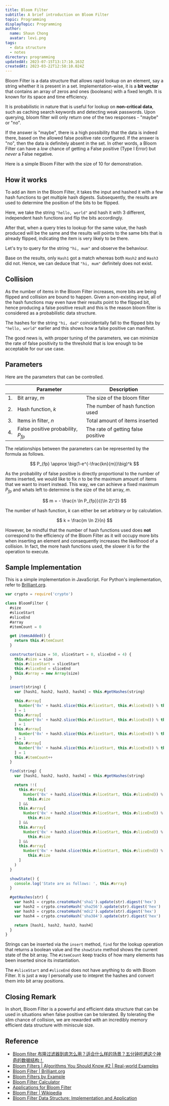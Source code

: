 ```yaml
---
title: Bloom Filter
subtitle: A brief introduction on Bloom Filter
topic: Programming
displayTopic: Programming
author:
  name: Shaun Chong
  avatar: levi.png
tags:
  - data structure
  - notes
directory: programming
updatedAt: 2023-07-15T13:17:10.163Z
createdAt: 2023-03-22T12:58:10.024Z
---
```


Bloom Filter is a data structure that allows rapid lookup on an element, say a string whether it is present in a set. Implementation-wise, it is a **bit vector** that contains an array of zeros and ones (booleans) with a fixed length. It is known for its space and time efficiency.

It is probabilistic in nature that is useful for lookup on **non-critical data**, such as caching search keywords and detecting weak passwords. Upon querying, bloom filter will only return one of the two responses - "maybe" or "no".

If the answer is "maybe", there is a high possibility that the data is indeed there, based on the allowed false positive rate configured. If the answer is "no", then the data is definitely absent in the set. In other words, a Bloom Filter can have a _low_ chance of getting a False positive (Type I Error) but _never_ a False negative.

Here is a simple Bloom Filter with the size of 10 for demonstration.

<v-img src="bloom-filter/bloom-filter.png" alt="A simple bloom filter with 10 bits"></v-img>

## How it works

To add an item in the Bloom Filter, it takes the input and hashed it with a few hash functions to get multiple hash digests. Subsequently, the results are used to determine the position of the bits to be flipped.

<v-img src="bloom-filter/insertion.png" alt="Insertion operation of a string"></v-img>

Here, we take the string `"hello, world"` and hash it with 3 different, independent hash functions and flip the bits accordingly.

After that, when a query tries to lookup for the same value, the hash produced will be the same and the results will points to the same bits that is already flipped, indicating the item is very likely to be there.

Let's try to query for the string `"hi, mum"` and observe the behaviour.

<v-img src="bloom-filter/query-not-found.png" alt="Query not found in set"></v-img>

Base on the results, only `Hash1` got a match whereas both `Hash2` and `Hash3` did not. Hence, we can deduce that `"hi, mum"` definitely does not exist.

## Collision

As the number of items in the Bloom Filter increases, more bits are being flipped and collision are bound to happen. Given a non-existing input, all of the hash functions may even have their results point to the flipped bit, hence producing a false positive result and this is the reason bloom filter is considered as a probabilistic data structure.

<v-img src="bloom-filter/query-collision.png" alt="A query that is collided"></v-img>

The hashes for the string `"hi, dad"` coincidentally fall to the flipped bits by `"hello, world"` earlier and this shows how a false positive can manifest.

The good news is, with proper tuning of the parameters, we can minimize the rate of false positivity to the threshold that is low enough to be acceptable for our use case.

## Parameters

Here are the parameters that can be controlled.

|     | Parameter                            | Description                        |
| --- | ------------------------------------ | ---------------------------------- |
| 1.  | Bit array, $m$                       | The size of the bloom filter       |
| 2.  | Hash function, $k$                   | The number of hash function used   |
| 3.  | Items in filter, $n$                 | Total amount of items inserted     |
| 4.  | False positive probability, $P_{fp}$ | The rate of getting false positive |

The relationships between the parameters can be represented by the formula as follows.

$$
P_{fp} \approx \big(1-e^{-\frac{kn}{m}}\big)^k
$$

As the probability of false positive is directly proportional to the number of items inserted, we would like to fix $n$ to be the maximum amount of items that we want to insert instead. This way, we can achieve a fixed maximum $P_{fp}$ and whats left to determine is the size of the bit array, $m$.

$$
m = - \frac{n \ln P_{fp}}{(\ln 2)^2}
$$

The number of hash function, $k$ can either be set arbitrary or by calculation.

$$
k = \frac{m \ln 2}{n}
$$

However, be mindful that the number of hash functions used does **not** correspond to the efficiency of the Bloom Filter as it will occupy more bits when inserting an element and consequently increases the likelihood of a collision. In fact, the more hash functions used, the slower it is for the operation to execute.

## Sample Implementation

This is a simple implementation in JavaScript. For Python's implementation, refer to [Brilliant.org](https://brilliant.org/wiki/bloom-filter/).

```js
var crypto = require('crypto')

class BloomFilter {
  #size
  #sliceStart
  #sliceEnd
  #array
  #itemCount = 0

  get itemsAdded() {
    return this.#itemCount
  }

  constructor(size = 50, sliceStart = 0, sliceEnd = 4) {
    this.#size = size
    this.#sliceStart = sliceStart
    this.#sliceEnd = sliceEnd
    this.#array = new Array(size)
  }

  insert(string) {
    var [hash1, hash2, hash3, hash4] = this.#getHashes(string)

    this.#array[
      Number('0x' + hash1.slice(this.#sliceStart, this.#sliceEnd)) % this.#size
    ] = 1
    this.#array[
      Number('0x' + hash2.slice(this.#sliceStart, this.#sliceEnd)) % this.#size
    ] = 1
    this.#array[
      Number('0x' + hash3.slice(this.#sliceStart, this.#sliceEnd)) % this.#size
    ] = 1
    this.#array[
      Number('0x' + hash4.slice(this.#sliceStart, this.#sliceEnd)) % this.#size
    ] = 1
    this.#itemCount++
  }

  find(string) {
    var [hash1, hash2, hash3, hash4] = this.#getHashes(string)

    return !!(
      this.#array[
        Number('0x' + hash1.slice(this.#sliceStart, this.#sliceEnd)) %
          this.#size
      ] &&
      this.#array[
        Number('0x' + hash2.slice(this.#sliceStart, this.#sliceEnd)) %
          this.#size
      ] &&
      this.#array[
        Number('0x' + hash3.slice(this.#sliceStart, this.#sliceEnd)) %
          this.#size
      ] &&
      this.#array[
        Number('0x' + hash4.slice(this.#sliceStart, this.#sliceEnd)) %
          this.#size
      ]
    )
  }

  showState() {
    console.log('State are as follows: ', this.#array)
  }

  #getHashes(str) {
    var hash1 = crypto.createHash('sha1').update(str).digest('hex')
    var hash2 = crypto.createHash('sha256').update(str).digest('hex')
    var hash3 = crypto.createHash('mdc2').update(str).digest('hex')
    var hash4 = crypto.createHash('sha384').update(str).digest('hex')

    return [hash1, hash2, hash3, hash4]
  }
}
```

Strings can be inserted via the `insert` method, `find` for the lookup operation that returns a boolean value and the `showState` method shows the current state of the bit array. The `#itemCount` keep tracks of how many elements has been inserted since its instantiation.

The `#sliceStart` and `#sliceEnd` does not have anything to do with Bloom Filter. It is just a way I personally use to intepret the hashes and convert them into bit array positions.

## Closing Remark

In short, Bloom Filter is a powerful and efficient data structure that can be used in situations when false positive can be tolerated.
By tolerating the slim chance of collision, we are rewarded with an incredibly memory efficient data structure with miniscule size.

## Reference

- [Bloom filter 布隆过滤器到底怎么用？适合什么样的场景？五分钟吃透这个神奇的数据结构！](https://www.youtube.com/watch?v=7eez8fG_ueg)
- [Bloom Filters | Algorithms You Should Know #2 | Real-world Examples](https://www.youtube.com/watch?v=V3pzxngeLqw)
- [Bloom Filter | Brilliant.org](https://brilliant.org/wiki/bloom-filter/)
- [Bloom Filters by Example](https://llimllib.github.io/bloomfilter-tutorial/)
- [Bloom Filter Calculator](https://hur.st/bloomfilter/?n=25000&p=0.01&m=&k=4)
- [Applications for Bloom Filter](https://iq.opengenus.org/applications-of-bloom-filter/)
- [Bloom Filter | Wikipedia](https://en.wikipedia.org/wiki/Bloom_filter)
- [Bloom Filter Data Structure: Implementation and Application](https://www.enjoyalgorithms.com/blog/bloom-filter)

